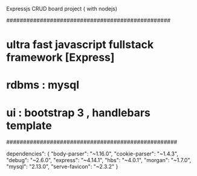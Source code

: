 Expressjs CRUD board project ( with nodejs)

#################################################
#
# ultra fast javascript fullstack framework [Express]
#
# rdbms : mysql
#
# ui : bootstrap 3 , handlebars template
###################################################


dependencies": {
    "body-parser": "~1.16.0",
    "cookie-parser": "~1.4.3",
    "debug": "~2.6.0",
    "express": "~4.14.1",
    "hbs": "~4.0.1",
    "morgan": "~1.7.0",
    "mysql": "2.13.0",
    "serve-favicon": "~2.3.2"
  }
